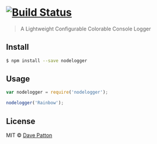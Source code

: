 #  [![Build Status](https://secure.travis-ci.org/dp1140a/nodelogger.png?branch=master)](http://travis-ci.org/dp1140a/nodelogger)

> A Lightweight Configurable Colorable Console Logger


## Install

```sh
$ npm install --save nodelogger
```


## Usage

```js
var nodelogger = require('nodelogger');

nodelogger('Rainbow');
```


## License

MIT © [Dave Patton]()
